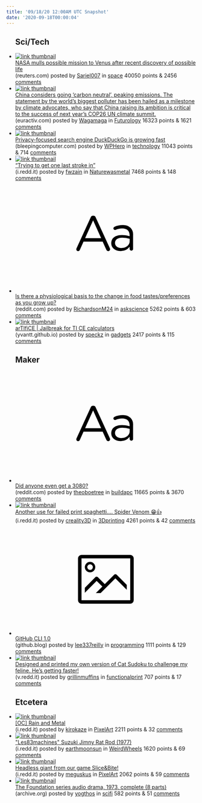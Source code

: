 ```yaml
---
title: '09/18/20 12:00AM UTC Snapshot'
date: '2020-09-18T00:00:04'
---
```

<ul>
<h2>Sci/Tech</h2>

<li><a href='https://www.reuters.com/article/us-space-exploration-venus-nasa/nasa-mulls-possible-mission-to-venus-after-recent-discoveryof-possible-life-idUSKBN2673EW'><img src='https://b.thumbs.redditmedia.com/JKHgsKc5FnrfNlKakCIvA3zS63gYV8xC-q4pXefKFSI.jpg' alt='link thumbnail'></a><div><div class='linkTitle'><a href='https://www.reuters.com/article/us-space-exploration-venus-nasa/nasa-mulls-possible-mission-to-venus-after-recent-discoveryof-possible-life-idUSKBN2673EW'>NASA mulls possible mission to Venus after recent discovery of possible life</a></div>(reuters.com) posted by <a href='https://www.reddit.com/user/Sariel007'>Sariel007</a> in <a href='https://www.reddit.com/r/space'>space</a> 40050 points & 2456 <a href='https://www.reddit.com/r/space/comments/iui9qx/nasa_mulls_possible_mission_to_venus_after_recent/'>comments</a></div></li>

<li><a href='https://www.euractiv.com/section/energy/news/china-considers-going-carbon-neutral-peaking-emissions/'><img src='https://b.thumbs.redditmedia.com/zz8B2PHvC6fcE855-R41Fz53nmlUov5B8DzkxvzYEbk.jpg' alt='link thumbnail'></a><div><div class='linkTitle'><a href='https://www.euractiv.com/section/energy/news/china-considers-going-carbon-neutral-peaking-emissions/'>China considers going ‘carbon neutral’, peaking emissions. The statement by the world’s biggest polluter has been hailed as a milestone by climate advocates, who say that China raising its ambition is critical to the success of next year’s COP26 UN climate summit.</a></div>(euractiv.com) posted by <a href='https://www.reddit.com/user/Wagamaga'>Wagamaga</a> in <a href='https://www.reddit.com/r/Futurology'>Futurology</a> 16323 points & 1621 <a href='https://www.reddit.com/r/Futurology/comments/iuf9xe/china_considers_going_carbon_neutral_peaking/'>comments</a></div></li>

<li><a href='https://www.bleepingcomputer.com/news/technology/privacy-focused-search-engine-duckduckgo-is-growing-fast/'><img src='https://b.thumbs.redditmedia.com/0qmHc9vC_TTDSYQePSXm27-z0E42rgZdXJtbmzKml7U.jpg' alt='link thumbnail'></a><div><div class='linkTitle'><a href='https://www.bleepingcomputer.com/news/technology/privacy-focused-search-engine-duckduckgo-is-growing-fast/'>Privacy-focused search engine DuckDuckGo is growing fast</a></div>(bleepingcomputer.com) posted by <a href='https://www.reddit.com/user/WPHero'>WPHero</a> in <a href='https://www.reddit.com/r/technology'>technology</a> 11043 points & 714 <a href='https://www.reddit.com/r/technology/comments/iuduld/privacyfocused_search_engine_duckduckgo_is/'>comments</a></div></li>

<li><a href='https://i.redd.it/dd5eknw9con51.jpg'><img src='https://b.thumbs.redditmedia.com/gJwykNxGSMCoUmkhfhwJd7qO29wegwo3--Why6vKNvc.jpg' alt='link thumbnail'></a><div><div class='linkTitle'><a href='https://i.redd.it/dd5eknw9con51.jpg'>“Trying to get one last stroke in”</a></div>(i.redd.it) posted by <a href='https://www.reddit.com/user/fwzain'>fwzain</a> in <a href='https://www.reddit.com/r/Naturewasmetal'>Naturewasmetal</a> 7468 points & 148 <a href='https://www.reddit.com/r/Naturewasmetal/comments/iufvmj/trying_to_get_one_last_stroke_in/'>comments</a></div></li>

<li><a href='https://www.reddit.com/r/askscience/comments/iuff2x/is_there_a_physiological_basis_to_the_change_in/'><svg version='1.1' viewBox='-34 -12 104 64' preserveAspectRatio='xMidYMid slice' xmlns='http://www.w3.org/2000/svg' xmlns:xlink='http://www.w3.org/1999/xlink'>
    <title>text link thumbnail</title>
    <path d='M12.19,8.84a1.45,1.45,0,0,0-1.4-1h-.12a1.46,1.46,0,0,0-1.42,1L1.14,26.56a1.29,1.29,0,0,0-.14.59,1,1,0,0,0,1,1,1.12,1.12,0,0,0,1.08-.77l2.08-4.65h11l2.08,4.59a1.24,1.24,0,0,0,1.12.83,1.08,1.08,0,0,0,1.08-1.08,1.64,1.64,0,0,0-.14-.57ZM6.08,20.71l4.59-10.22,4.6,10.22Z'>
    </path>
    <path d='M32.24,14.78A6.35,6.35,0,0,0,27.6,13.2a11.36,11.36,0,0,0-4.7,1,1,1,0,0,0-.58.89,1,1,0,0,0,.94.92,1.23,1.23,0,0,0,.39-.08,8.87,8.87,0,0,1,3.72-.81c2.7,0,4.28,1.33,4.28,3.92v.5a15.29,15.29,0,0,0-4.42-.61c-3.64,0-6.14,1.61-6.14,4.64v.05c0,2.95,2.7,4.48,5.37,4.48a6.29,6.29,0,0,0,5.19-2.48V26.9a1,1,0,0,0,1,1,1,1,0,0,0,1-1.06V19A5.71,5.71,0,0,0,32.24,14.78Zm-.56,7.7c0,2.28-2.17,3.89-4.81,3.89-1.94,0-3.61-1.06-3.61-2.86v-.06c0-1.8,1.5-3,4.2-3a15.2,15.2,0,0,1,4.22.61Z'>
    </path>
    </svg></a><div><div class='linkTitle'><a href='https://www.reddit.com/r/askscience/comments/iuff2x/is_there_a_physiological_basis_to_the_change_in/'>Is there a physiological basis to the change in food tastes/preferences as you grow up?</a></div>(reddit.com) posted by <a href='https://www.reddit.com/user/RichardsonM24'>RichardsonM24</a> in <a href='https://www.reddit.com/r/askscience'>askscience</a> 5262 points & 603 <a href='https://www.reddit.com/r/askscience/comments/iuff2x/is_there_a_physiological_basis_to_the_change_in/'>comments</a></div></li>

<li><a href='https://yvantt.github.io/arTIfiCE/'><img src='https://b.thumbs.redditmedia.com/ad2FcOkk2aRqt_3OPVDdrDzwX1WOcRmwoTCtJ9mKsQI.jpg' alt='link thumbnail'></a><div><div class='linkTitle'><a href='https://yvantt.github.io/arTIfiCE/'>arTIfiCE | Jailbreak for TI CE calculators</a></div>(yvantt.github.io) posted by <a href='https://www.reddit.com/user/speckz'>speckz</a> in <a href='https://www.reddit.com/r/gadgets'>gadgets</a> 2417 points & 115 <a href='https://www.reddit.com/r/gadgets/comments/iukuwi/artifice_jailbreak_for_ti_ce_calculators/'>comments</a></div></li>

<h2>Maker</h2>

<li><a href='https://www.reddit.com/r/buildapc/comments/iuj3p7/did_anyone_even_get_a_3080/'><svg version='1.1' viewBox='-34 -12 104 64' preserveAspectRatio='xMidYMid slice' xmlns='http://www.w3.org/2000/svg' xmlns:xlink='http://www.w3.org/1999/xlink'>
    <title>text link thumbnail</title>
    <path d='M12.19,8.84a1.45,1.45,0,0,0-1.4-1h-.12a1.46,1.46,0,0,0-1.42,1L1.14,26.56a1.29,1.29,0,0,0-.14.59,1,1,0,0,0,1,1,1.12,1.12,0,0,0,1.08-.77l2.08-4.65h11l2.08,4.59a1.24,1.24,0,0,0,1.12.83,1.08,1.08,0,0,0,1.08-1.08,1.64,1.64,0,0,0-.14-.57ZM6.08,20.71l4.59-10.22,4.6,10.22Z'>
    </path>
    <path d='M32.24,14.78A6.35,6.35,0,0,0,27.6,13.2a11.36,11.36,0,0,0-4.7,1,1,1,0,0,0-.58.89,1,1,0,0,0,.94.92,1.23,1.23,0,0,0,.39-.08,8.87,8.87,0,0,1,3.72-.81c2.7,0,4.28,1.33,4.28,3.92v.5a15.29,15.29,0,0,0-4.42-.61c-3.64,0-6.14,1.61-6.14,4.64v.05c0,2.95,2.7,4.48,5.37,4.48a6.29,6.29,0,0,0,5.19-2.48V26.9a1,1,0,0,0,1,1,1,1,0,0,0,1-1.06V19A5.71,5.71,0,0,0,32.24,14.78Zm-.56,7.7c0,2.28-2.17,3.89-4.81,3.89-1.94,0-3.61-1.06-3.61-2.86v-.06c0-1.8,1.5-3,4.2-3a15.2,15.2,0,0,1,4.22.61Z'>
    </path>
    </svg></a><div><div class='linkTitle'><a href='https://www.reddit.com/r/buildapc/comments/iuj3p7/did_anyone_even_get_a_3080/'>Did anyone even get a 3080?</a></div>(reddit.com) posted by <a href='https://www.reddit.com/user/theoboetree'>theoboetree</a> in <a href='https://www.reddit.com/r/buildapc'>buildapc</a> 11665 points & 3670 <a href='https://www.reddit.com/r/buildapc/comments/iuj3p7/did_anyone_even_get_a_3080/'>comments</a></div></li>

<li><a href='https://i.redd.it/h02efrtomon51.png'><img src='https://b.thumbs.redditmedia.com/c0-wX8Iz8AuYA6-nkxegl_r4d1joplWJXzuj-pRyNLo.jpg' alt='link thumbnail'></a><div><div class='linkTitle'><a href='https://i.redd.it/h02efrtomon51.png'>Another use for failed print spaghetti.... Spider Venom 😁👍</a></div>(i.redd.it) posted by <a href='https://www.reddit.com/user/creality3D'>creality3D</a> in <a href='https://www.reddit.com/r/3Dprinting'>3Dprinting</a> 4261 points & 42 <a href='https://www.reddit.com/r/3Dprinting/comments/iugl07/another_use_for_failed_print_spaghetti_spider/'>comments</a></div></li>

<li><a href='https://github.blog/2020-09-17-github-cli-1-0-is-now-available/'><svg version='1.1' viewBox='-34 -14 104 64' preserveAspectRatio='xMidYMid meet' xmlns='http://www.w3.org/2000/svg' xmlns:xlink='http://www.w3.org/1999/xlink'>
    <title>link thumbnail</title>
    <path d='M32,4H4A2,2,0,0,0,2,6V30a2,2,0,0,0,2,2H32a2,2,0,0,0,2-2V6A2,2,0,0,0,32,4ZM4,30V6H32V30Z'></path>
    <path d='M8.92,14a3,3,0,1,0-3-3A3,3,0,0,0,8.92,14Zm0-4.6A1.6,1.6,0,1,1,7.33,11,1.6,1.6,0,0,1,8.92,9.41Z'></path>
    <path d='M22.78,15.37l-5.4,5.4-4-4a1,1,0,0,0-1.41,0L5.92,22.9v2.83l6.79-6.79L16,22.18l-3.75,3.75H15l8.45-8.45L30,24V21.18l-5.81-5.81A1,1,0,0,0,22.78,15.37Z'></path>
    </svg></a><div><div class='linkTitle'><a href='https://github.blog/2020-09-17-github-cli-1-0-is-now-available/'>GitHub CLI 1.0</a></div>(github.blog) posted by <a href='https://www.reddit.com/user/lee337reilly'>lee337reilly</a> in <a href='https://www.reddit.com/r/programming'>programming</a> 1111 points & 129 <a href='https://www.reddit.com/r/programming/comments/iuiz13/github_cli_10/'>comments</a></div></li>

<li><a href='https://v.redd.it/0w0vetgfsrn51'><img src='https://a.thumbs.redditmedia.com/n5QM1wgk6yeose1Uyk0hh4PjhY3AdQfKD67DWCuva68.jpg' alt='link thumbnail'></a><div><div class='linkTitle'><a href='https://v.redd.it/0w0vetgfsrn51'>Designed and printed my own version of Cat Sudoku to challenge my feline. He’s getting faster!</a></div>(v.redd.it) posted by <a href='https://www.reddit.com/user/grillinmuffins'>grillinmuffins</a> in <a href='https://www.reddit.com/r/functionalprint'>functionalprint</a> 707 points & 17 <a href='https://www.reddit.com/r/functionalprint/comments/ius1gh/designed_and_printed_my_own_version_of_cat_sudoku/'>comments</a></div></li>

<h2>Etcetera</h2>

<li><a href='https://i.redd.it/f9na8wk74qn51.gif'><img src='https://b.thumbs.redditmedia.com/JA8FBbmtZL8Vf_YPYOftSyiCdD79jY04Fqm_giJutLk.jpg' alt='link thumbnail'></a><div><div class='linkTitle'><a href='https://i.redd.it/f9na8wk74qn51.gif'>[OC] Rain and Metal</a></div>(i.redd.it) posted by <a href='https://www.reddit.com/user/kirokaze'>kirokaze</a> in <a href='https://www.reddit.com/r/PixelArt'>PixelArt</a> 2211 points & 32 <a href='https://www.reddit.com/r/PixelArt/comments/iuldru/oc_rain_and_metal/'>comments</a></div></li>

<li><a href='https://i.redd.it/lmahvs5a7on51.jpg'><img src='https://b.thumbs.redditmedia.com/R58dsCTBI4iPFB8A3pNSWAeOA24Em9ybp5DARC9DOXE.jpg' alt='link thumbnail'></a><div><div class='linkTitle'><a href='https://i.redd.it/lmahvs5a7on51.jpg'>"Les83machines" Suzuki Jimny Rat Rod (1977)</a></div>(i.redd.it) posted by <a href='https://www.reddit.com/user/earthmoonsun'>earthmoonsun</a> in <a href='https://www.reddit.com/r/WeirdWheels'>WeirdWheels</a> 1620 points & 69 <a href='https://www.reddit.com/r/WeirdWheels/comments/iug7ya/les83machines_suzuki_jimny_rat_rod_1977/'>comments</a></div></li>

<li><a href='https://i.redd.it/kygkmkv2won51.gif'><img src='https://b.thumbs.redditmedia.com/T34H7ZxJqR2UOTC9Wuh59HqxYK0Rioqm7crUUyomCbw.jpg' alt='link thumbnail'></a><div><div class='linkTitle'><a href='https://i.redd.it/kygkmkv2won51.gif'>Headless giant from our game Slice&amp;Bite!</a></div>(i.redd.it) posted by <a href='https://www.reddit.com/user/meguskus'>meguskus</a> in <a href='https://www.reddit.com/r/PixelArt'>PixelArt</a> 2062 points & 59 <a href='https://www.reddit.com/r/PixelArt/comments/iuh8qg/headless_giant_from_our_game_slicebite/'>comments</a></div></li>

<li><a href='https://archive.org/details/foundation-trilogy_bbc-radio_1973_complete'><img src='https://b.thumbs.redditmedia.com/MBkChvF_1crWTA4EE_b5RcqADBx7x0VEFWOFisHgeIM.jpg' alt='link thumbnail'></a><div><div class='linkTitle'><a href='https://archive.org/details/foundation-trilogy_bbc-radio_1973_complete'>The Foundation series audio drama, 1973, complete (8 parts)</a></div>(archive.org) posted by <a href='https://www.reddit.com/user/yogthos'>yogthos</a> in <a href='https://www.reddit.com/r/scifi'>scifi</a> 582 points & 51 <a href='https://www.reddit.com/r/scifi/comments/iuj2as/the_foundation_series_audio_drama_1973_complete_8/'>comments</a></div></li>

</ul>
